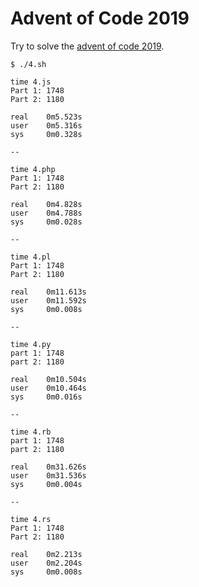 # Advent of Code 2019

Try to solve the [advent of code 2019](https://adventofcode.com/2019).

```
$ ./4.sh

time 4.js
Part 1: 1748
Part 2: 1180

real    0m5.523s
user    0m5.316s
sys     0m0.328s

--

time 4.php
Part 1: 1748
Part 2: 1180

real    0m4.828s
user    0m4.788s
sys     0m0.028s

--

time 4.pl
Part 1: 1748
Part 2: 1180

real    0m11.613s
user    0m11.592s
sys     0m0.008s

--

time 4.py
part 1: 1748
part 2: 1180

real    0m10.504s
user    0m10.464s
sys     0m0.016s

--

time 4.rb
part 1: 1748
part 2: 1180

real    0m31.626s
user    0m31.536s
sys     0m0.004s

--

time 4.rs
Part 1: 1748
Part 2: 1180

real    0m2.213s
user    0m2.204s
sys     0m0.008s

```